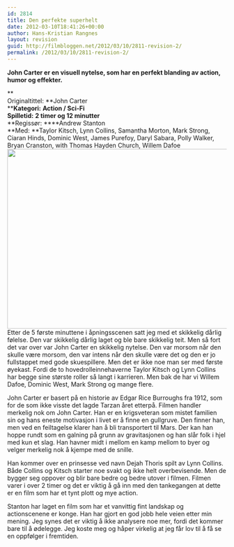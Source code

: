 ```yaml
---
id: 2814
title: Den perfekte superhelt
date: 2012-03-10T18:41:26+00:00
author: Hans-Kristian Rangnes
layout: revision
guid: http://filmbloggen.net/2012/03/10/2811-revision-2/
permalink: /2012/03/10/2811-revision-2/
---
```

**John Carter er en visuell nytelse, som har en perfekt blanding av action, humor og effekter.**<!--more-->

**  
Originaltittel: **John Carter  
****Kategori:** **Action / Sci-Fi**  
**Spilletid:** **2 timer og 12 minutter**  
**Regissør: ****Andrew Stanton  
**Med: **Taylor Kitsch, Lynn Collins, Samantha Morton, Mark Strong, Ciaran Hinds, Dominic West, James Purefoy, Daryl Sabara, Polly Walker, Bryan Cranston, with Thomas Hayden Church, Willem Dafoe  
<a href="http://filmbloggen.net/?attachment_id=2812" rel="attachment wp-att-2812"><img class="alignnone size-large wp-image-2812" src="http://filmbloggen.net/wp-content/uploads//2012/03/john-carter-620x412.jpg" alt="" width="620" height="412" /></a>  
Etter de 5 første minuttene i åpningsscenen satt jeg med et skikkelig dårlig følelse. Den var skikkelig dårlig laget og ble bare skikkelig teit. Men så fort det var over var John Carter en skikkelig nytelse. Den var morsom når den skulle være morsom, den var intens når den skulle være det og den er jo fullstappet med gode skuespillere. Men det er ikke noe man ser med første øyekast. Fordi de to hovedrolleinnehaverne Taylor Kitsch og Lynn Collins har begge sine største roller så langt i karrieren. Men bak de har vi Willem Dafoe, Dominic West, Mark Strong og mange flere.

John Carter er basert på en historie av Edgar Rice Burroughs fra 1912, som for de som ikke visste det lagde Tarzan året etterpå. Filmen handler merkelig nok om John Carter. Han er en krigsveteran som mistet familien sin og hans eneste motivasjon i livet er å finne en gullgruve. Den finner han, men ved en feiltagelse klarer han å bli transportert til Mars. Der kan han hoppe rundt som en galning på grunn av gravitasjonen og han slår folk i hjel med kun et slag. Han havner midt i mellom en kamp mellom to byer og velger merkelig nok å kjempe med de snille.

Han kommer over en prinsesse ved navn Dejah Thoris spilt av Lynn Collins. Både Collins og Kitsch starter noe svakt og ikke helt overbevisende. Men de bygger seg oppover og blir bare bedre og bedre utover i filmen. Filmen varer i over 2 timer og det er viktig å gå inn med den tankegangen at dette er en film som har et tynt plott og mye action.

Stanton har laget en film som har et vanvittig fint landskap og actionscenene er konge. Han har gjort en god jobb hele veien etter min mening. Jeg synes det er viktig å ikke analysere noe mer, fordi det kommer bare til å ødelegge. Jeg koste meg og håper virkelig at jeg får lov til å få se en oppfølger i fremtiden.